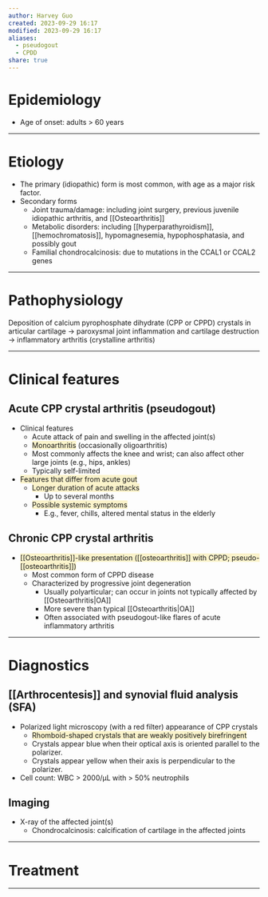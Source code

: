 ```yaml
---
author: Harvey Guo
created: 2023-09-29 16:17
modified: 2023-09-29 16:17
aliases:
  - pseudogout
  - CPDD
share: true
---
```

# Epidemiology
- Age of onset: adults > 60 years

---
# Etiology
- The primary (idiopathic) form is most common, with age as a major risk factor.
- Secondary forms
	- Joint trauma/damage: including joint surgery, previous juvenile idiopathic arthritis, and [[Osteoarthritis]]
	- Metabolic disorders: including [[hyperparathyroidism]], [[hemochromatosis]], hypomagnesemia, hypophosphatasia, and possibly gout
	- Familial chondrocalcinosis: due to mutations in the CCAL1 or CCAL2 genes

---
# Pathophysiology
Deposition of calcium pyrophosphate dihydrate (CPP or CPPD) crystals in articular cartilage → paroxysmal joint inflammation and cartilage destruction → inflammatory arthritis (crystalline arthritis)

---
# Clinical features
## Acute CPP crystal arthritis (pseudogout)
- Clinical features
	- Acute attack of pain and swelling in the affected joint(s)
	- <span style="background:rgba(240, 200, 0, 0.2)">Monoarthritis</span> (occasionally oligoarthritis)
	- Most commonly affects the knee and wrist; can also affect other large joints (e.g., hips, ankles)
	- Typically self-limited
- <span style="background:rgba(240, 200, 0, 0.2)">Features that differ from acute gout</span>
	- <span style="background:rgba(240, 200, 0, 0.2)">Longer duration of acute attacks </span>
		- Up to several months
	- <span style="background:rgba(240, 200, 0, 0.2)">Possible systemic symptoms</span>
		- E.g., fever, chills, altered mental status in the elderly
## Chronic CPP crystal arthritis
- <span style="background:rgba(240, 200, 0, 0.2)">[[Osteoarthritis]]-like presentation ([[osteoarthritis]] with CPPD; pseudo-[[osteoarthritis]])</span>
	- Most common form of CPPD disease
	- Characterized by progressive joint degeneration
		- Usually polyarticular; can occur in joints not typically affected by [[Osteoarthritis|OA]] 
		- More severe than typical [[Osteoarthritis|OA]]
		- Often associated with pseudogout-like flares of acute inflammatory arthritis


---
# Diagnostics
## [[Arthrocentesis]] and synovial fluid analysis (SFA)
- Polarized light microscopy (with a red filter) appearance of CPP crystals
	- <span style="background:rgba(240, 200, 0, 0.2)">Rhomboid-shaped crystals that are weakly positively birefringent</span>
	- Crystals appear blue when their optical axis is oriented parallel to the polarizer.
	- Crystals appear yellow when their axis is perpendicular to the polarizer. 
- Cell count: WBC > 2000/μL with > 50% neutrophils
## Imaging
- X-ray of the affected joint(s)
	- Chondrocalcinosis: calcification of cartilage in the affected joints

---
# Treatment


---
